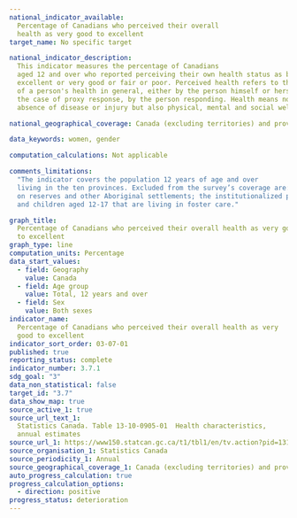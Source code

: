 ```yaml
---
national_indicator_available:
  Percentage of Canadians who perceived their overall
  health as very good to excellent
target_name: No specific target

national_indicator_description:
  This indicator measures the percentage of Canadians
  aged 12 and over who reported perceiving their own health status as being either
  excellent or very good or fair or poor. Perceived health refers to the perception
  of a person's health in general, either by the person himself or herself, or, in
  the case of proxy response, by the person responding. Health means not only the
  absence of disease or injury but also physical, mental and social well-being.

national_geographical_coverage: Canada (excluding territories) and provinces

data_keywords: women, gender

computation_calculations: Not applicable

comments_limitations:
  "The indicator covers the population 12 years of age and over
  living in the ten provinces. Excluded from the survey’s coverage are: persons living
  on reserves and other Aboriginal settlements; the institutionalized population,
  and children aged 12-17 that are living in foster care."

graph_title:
  Percentage of Canadians who perceived their overall health as very good
  to excellent
graph_type: line
computation_units: Percentage
data_start_values:
  - field: Geography
    value: Canada
  - field: Age group
    value: Total, 12 years and over
  - field: Sex
    value: Both sexes
indicator_name:
  Percentage of Canadians who perceived their overall health as very
  good to excellent
indicator_sort_order: 03-07-01
published: true
reporting_status: complete
indicator_number: 3.7.1
sdg_goal: "3"
data_non_statistical: false
target_id: "3.7"
data_show_map: true
source_active_1: true
source_url_text_1:
  Statistics Canada. Table 13-10-0905-01  Health characteristics,
  annual estimates
source_url_1: https://www150.statcan.gc.ca/t1/tbl1/en/tv.action?pid=1310090501
source_organisation_1: Statistics Canada
source_periodicity_1: Annual
source_geographical_coverage_1: Canada (excluding territories) and provinces
auto_progress_calculation: true
progress_calculation_options:
  - direction: positive
progress_status: deterioration
---
```

